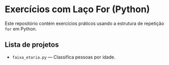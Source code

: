 # Exercícios com Laço For (Python)

Este repositório contém exercícios práticos usando a estrutura de repetição `for` em Python.

## Lista de projetos

- `faixa_etaria.py` — Classifica pessoas por idade.


